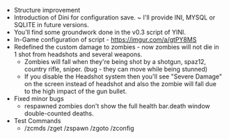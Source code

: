 - Structure improvement 
- Introduction of Dini for configuration save. ~ I'll provide INI, MYSQL or SQLITE in future versions.
- You'll find some groundwork done in the v0.3 script of YINI.
- In-Game configuration of script - https://imgur.com/a/gtPY8MS
- Redefined the custom damage to zombies - now zombies will not die in 1 shot from headshots and several weapons.
   - Zombies will fall when they're being shot by a shotgun, spaz12, country rifle, sniper. (bug - they can move while being stunned)
   - If you disable the Headshot system then you'll see "Severe Damage" on the screen instead of headshot and also the zombie will fall due to the high impact of the gun bullet.
- Fixed minor bugs
   - respawned zombies don't show the full health bar.death window double-counted deaths.
- Test Commands
   - /zcmds /zget /zspawn /zgoto /zconfig
